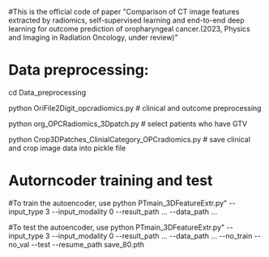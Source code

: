 #This is the official code of paper "Comparison of CT image features extracted by radiomics, self-supervised learning and end-to-end deep learning for outcome prediction of oropharyngeal cancer.(2023, Physics and Imaging in Radiation Oncology, under review)"

# Data preprocessing:
cd Data_preprocessing

python OriFile2Digit_opcradiomics.py # clinical and outcome preprocessing

python org_OPCRadiomics_3Dpatch.py # select patients who have GTV

python Crop3DPatches_ClinialCategory_OPCradiomics.py # save clinical and crop image data into pickle file

# Autorncoder training and test 
#To train the autoencoder, use   python  PTmain_3DFeatureExtr.py"  --input_type 3  --input_modality 0  --result_path ...  --data_path ... 

#To test the autoencoder, use   python  PTmain_3DFeatureExtr.py"  --input_type 3  --input_modality 0  --result_path ...  --data_path ... --no_train --no_val --test --resume_path save_80.pth
